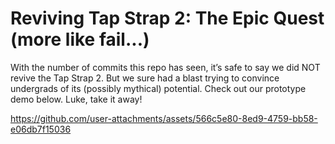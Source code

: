 # Reviving Tap Strap 2: The Epic Quest (more like fail...)

With the number of commits this repo has seen, it’s safe to say we did NOT revive the Tap Strap 2. But we sure had a blast trying to convince undergrads of its 
(possibly mythical) potential. Check out our prototype demo below. Luke, take it away!

https://github.com/user-attachments/assets/566c5e80-8ed9-4759-bb58-e06db7f15036

